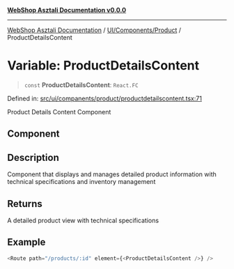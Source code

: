 [**WebShop Asztali Documentation v0.0.0**](../../../../README.md)

***

[WebShop Asztali Documentation](../../../../modules.md) / [UI/Components/Product](../README-2.md) / ProductDetailsContent

# Variable: ProductDetailsContent

> `const` **ProductDetailsContent**: `React.FC`

Defined in: [src/ui/companents/product/productdetailscontent.tsx:71](https://github.com/yourusername/webshop_asztali/blob/6cd6b8ff5f7d5531f80a92ddbde9cd7ab8ecd569/src/ui/companents/product/productdetailscontent.tsx#L71)

Product Details Content Component

## Component

## Description

Component that displays and manages detailed product information
with technical specifications and inventory management

## Returns

A detailed product view with technical specifications

## Example

```ts
<Route path="/products/:id" element={<ProductDetailsContent />} />
```
